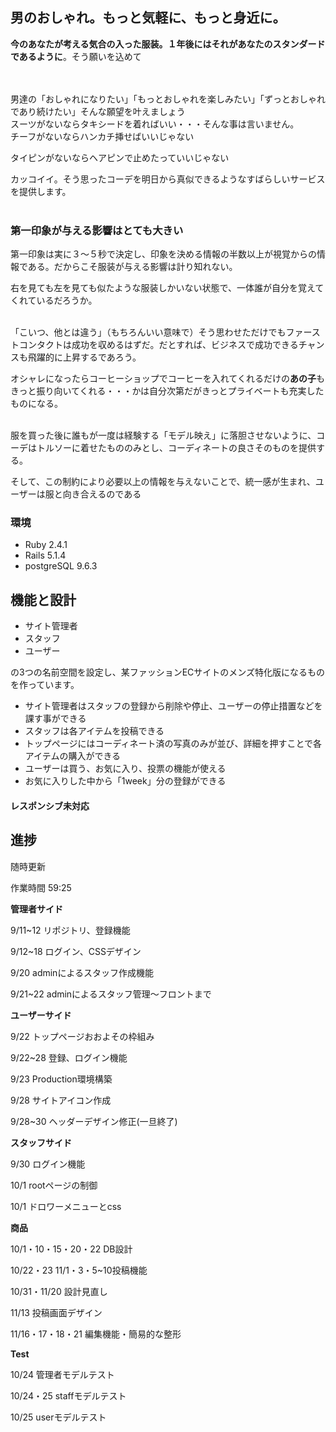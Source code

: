 男のおしゃれ。もっと気軽に、もっと身近に。
-

**今のあなたが考える気合の入った服装。１年後にはそれがあなたのスタンダードであるように**。そう願いを込めて

<br />
<br />
男達の「おしゃれになりたい」「もっとおしゃれを楽しみたい」「ずっとおしゃれであり続けたい」そんな願望を叶えましょう

<br />
スーツがないならタキシードを着ればいい・・・そんな事は言いません。

<br />
チーフがないならハンカチ挿せばいいじゃない

タイピンがないならヘアピンで止めたっていいじゃない

カッコイイ。そう思ったコーデを明日から真似できるようなすばらしいサービスを提供します。
<br />
<br />

### 第一印象が与える影響はとても大きい

第一印象は実に３〜５秒で決定し、印象を決める情報の半数以上が視覚からの情報である。だからこそ服装が与える影響は計り知れない。

右を見ても左を見ても似たような服装しかいない状態で、一体誰が自分を覚えてくれているだろうか。

<br />
「こいつ、他とは違う」（もちろんいい意味で）そう思わせただけでもファーストコンタクトは成功を収めるはずだ。だとすれば、ビジネスで成功できるチャンスも飛躍的に上昇するであろう。

オシャレになったらコーヒーショップでコーヒーを入れてくれるだけの**あの子**もきっと振り向いてくれる・・・かは自分次第だがきっとプライベートも充実したものになる。

<br />
服を買った後に誰もが一度は経験する「モデル映え」に落胆させないように、コーデはトルソーに着せたもののみとし、コーディネートの良さそのものを提供する。

そして、この制約により必要以上の情報を与えないことで、統一感が生まれ、ユーザーは服と向き合えるのである


### 環境

* Ruby 2.4.1
* Rails 5.1.4
* postgreSQL 9.6.3



機能と設計
-

* サイト管理者
* スタッフ
* ユーザー

の3つの名前空間を設定し、某ファッションECサイトのメンズ特化版になるものを作っています。

* サイト管理者はスタッフの登録から削除や停止、ユーザーの停止措置などを課す事ができる
* スタッフは各アイテムを投稿できる
* トップページにはコーディネート済の写真のみが並び、詳細を押すことで各アイテムの購入ができる
* ユーザーは買う、お気に入り、投票の機能が使える
* お気に入りした中から「1week」分の登録ができる

#### レスポンシブ未対応


進捗
-



随時更新

作業時間 59:25


**管理者サイド**

9/11~12 リポジトリ、登録機能

9/12~18 ログイン、CSSデザイン

9/20 adminによるスタッフ作成機能

9/21~22 adminによるスタッフ管理〜フロントまで

**ユーザーサイド**

9/22 トップページおおよその枠組み

9/22~28 登録、ログイン機能

9/23 Production環境構築

9/28 サイトアイコン作成

9/28~30 ヘッダーデザイン修正(一旦終了)


**スタッフサイド**

9/30 ログイン機能

10/1 rootページの制御

10/1 ドロワーメニューとcss


**商品**

10/1・10・15・20・22 DB設計

10/22・23 11/1・3・5~10投稿機能

10/31・11/20 設計見直し

11/13 投稿画面デザイン

11/16・17・18・21 編集機能・簡易的な整形


**Test**

10/24 管理者モデルテスト

10/24・25 staffモデルテスト

10/25 userモデルテスト
